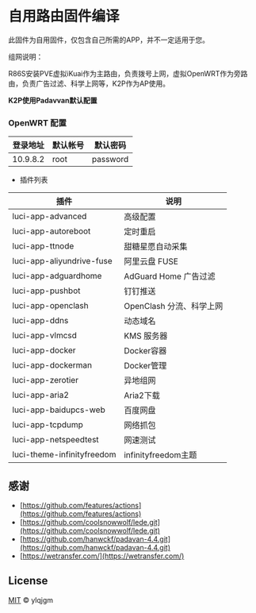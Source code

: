 # 自用路由固件编译

此固件为自用固件，仅包含自己所需的APP，并不一定适用于您。

组网说明：

R86S安装PVE虚拟iKuai作为主路由，负责拨号上网，虚拟OpenWRT作为旁路由，负责广告过滤、科学上网等，K2P作为AP使用。

**K2P使用Padavvan默认配置**

### OpenWRT 配置

| 登录地址 | 默认帐号 | 默认密码 |
| ---- | ---- | ---- |
| 10.9.8.2 | root | password |

* 插件列表

| 插件 | 说明 |
| ---- | ---- |
| luci-app-advanced | 高级配置 |
| luci-app-autoreboot | 定时重启 |
| luci-app-ttnode | 甜糖星愿自动采集 |
| luci-app-aliyundrive-fuse | 阿里云盘 FUSE |
| luci-app-adguardhome | AdGuard Home 广告过滤 |
| luci-app-pushbot | 钉钉推送 |
| luci-app-openclash | OpenClash 分流、科学上网 |
| luci-app-ddns | 动态域名 |
| luci-app-vlmcsd | KMS 服务器 |
| luci-app-docker | Docker容器 |
| luci-app-dockerman | Docker管理 |
| luci-app-zerotier | 异地组网 |
| luci-app-aria2 | Aria2下载 |
| luci-app-baidupcs-web | 百度网盘 |
| luci-app-tcpdump | 网络抓包 |
| luci-app-netspeedtest | 网速测试 |
| luci-theme-infinityfreedom | infinityfreedom主题 |

## 感谢

- [https://github.com/features/actions](https://github.com/features/actions)
- [https://github.com/coolsnowwolf/lede.git](https://github.com/coolsnowwolf/lede.git)
- [https://github.com/hanwckf/padavan-4.4.git](https://github.com/hanwckf/padavan-4.4.git)
- [https://wetransfer.com/](https://wetransfer.com/)

## License

[MIT](https://github.com/ylqjgm/Route/blob/master/LICENSE) © ylqjgm

